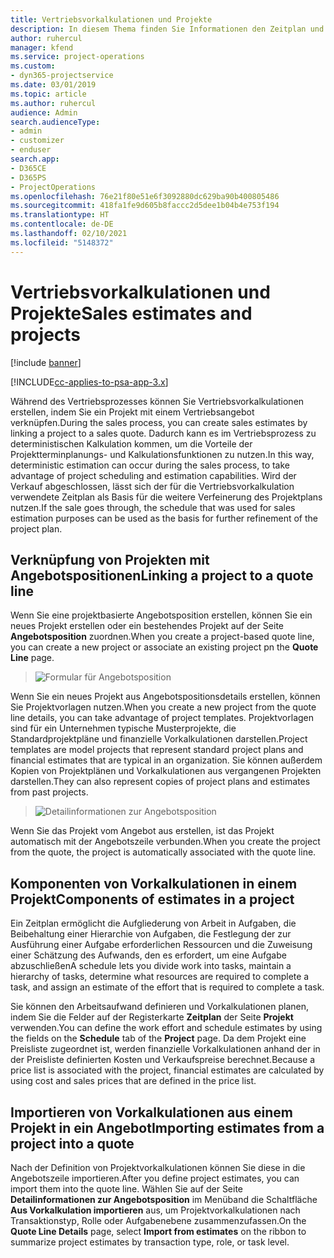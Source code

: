 ```yaml
---
title: Vertriebsvorkalkulationen und Projekte
description: In diesem Thema finden Sie Informationen den Zeitplan und die Schätzungen im Vertriebsprozess zu Ihrem Vorteil nutzen.
author: ruhercul
manager: kfend
ms.service: project-operations
ms.custom:
- dyn365-projectservice
ms.date: 03/01/2019
ms.topic: article
ms.author: ruhercul
audience: Admin
search.audienceType:
- admin
- customizer
- enduser
search.app:
- D365CE
- D365PS
- ProjectOperations
ms.openlocfilehash: 76e21f80e51e6f3092880dc629ba90b400805486
ms.sourcegitcommit: 418fa1fe9d605b8faccc2d5dee1b04b4e753f194
ms.translationtype: HT
ms.contentlocale: de-DE
ms.lasthandoff: 02/10/2021
ms.locfileid: "5148372"
---
```

# <a name="sales-estimates-and-projects"></a><span data-ttu-id="15a4f-103">Vertriebsvorkalkulationen und Projekte</span><span class="sxs-lookup"><span data-stu-id="15a4f-103">Sales estimates and projects</span></span>

[!include [banner](../includes/psa-now-project-operations.md)]

[!INCLUDE[cc-applies-to-psa-app-3.x](../includes/cc-applies-to-psa-app-3x.md)]

<span data-ttu-id="15a4f-104">Während des Vertriebsprozesses können Sie Vertriebsvorkalkulationen erstellen, indem Sie ein Projekt mit einem Vertriebsangebot verknüpfen.</span><span class="sxs-lookup"><span data-stu-id="15a4f-104">During the sales process, you can create sales estimates by linking a project to a sales quote.</span></span> <span data-ttu-id="15a4f-105">Dadurch kann es im Vertriebsprozess zu deterministischen Kalkulation kommen, um die Vorteile der Projektterminplanungs- und Kalkulationsfunktionen zu nutzen.</span><span class="sxs-lookup"><span data-stu-id="15a4f-105">In this way, deterministic estimation can occur during the sales process, to take advantage of project scheduling and estimation capabilities.</span></span> <span data-ttu-id="15a4f-106">Wird der Verkauf abgeschlossen, lässt sich der für die Vertriebsvorkalkulation verwendete Zeitplan als Basis für die weitere Verfeinerung des Projektplans nutzen.</span><span class="sxs-lookup"><span data-stu-id="15a4f-106">If the sale goes through, the schedule that was used for sales estimation purposes can be used as the basis for further refinement of the project plan.</span></span>

## <a name="linking-a-project-to-a-quote-line"></a><span data-ttu-id="15a4f-107">Verknüpfung von Projekten mit Angebotspositionen</span><span class="sxs-lookup"><span data-stu-id="15a4f-107">Linking a project to a quote line</span></span>

<span data-ttu-id="15a4f-108">Wenn Sie eine projektbasierte Angebotsposition erstellen, können Sie ein neues Projekt erstellen oder ein bestehendes Projekt auf der Seite **Angebotsposition** zuordnen.</span><span class="sxs-lookup"><span data-stu-id="15a4f-108">When you create a project-based quote line, you can create a new project or associate an existing project pn the **Quote Line** page.</span></span> 

> ![Formular für Angebotsposition](media/project-8.png)
 
<span data-ttu-id="15a4f-110">Wenn Sie ein neues Projekt aus Angebotspositionsdetails erstellen, können Sie Projektvorlagen nutzen.</span><span class="sxs-lookup"><span data-stu-id="15a4f-110">When you create a new project from the quote line details, you can take advantage of project templates.</span></span> <span data-ttu-id="15a4f-111">Projektvorlagen sind für ein Unternehmen typische Musterprojekte, die Standardprojektpläne und finanzielle Vorkalkulationen darstellen.</span><span class="sxs-lookup"><span data-stu-id="15a4f-111">Project templates are model projects that represent standard project plans and financial estimates that are typical in an organization.</span></span> <span data-ttu-id="15a4f-112">Sie können außerdem Kopien von Projektplänen und Vorkalkulationen aus vergangenen Projekten darstellen.</span><span class="sxs-lookup"><span data-stu-id="15a4f-112">They can also represent copies of project plans and estimates from past projects.</span></span>

> ![Detailinformationen zur Angebotsposition](media/project-9.png)
  
<span data-ttu-id="15a4f-114">Wenn Sie das Projekt vom Angebot aus erstellen, ist das Projekt automatisch mit der Angebotszeile verbunden.</span><span class="sxs-lookup"><span data-stu-id="15a4f-114">When you create the project from the quote, the project is automatically associated with the quote line.</span></span>

## <a name="components-of-estimates-in-a-project"></a><span data-ttu-id="15a4f-115">Komponenten von Vorkalkulationen in einem Projekt</span><span class="sxs-lookup"><span data-stu-id="15a4f-115">Components of estimates in a project</span></span>

<span data-ttu-id="15a4f-116">Ein Zeitplan ermöglicht die Aufgliederung von Arbeit in Aufgaben, die Beibehaltung einer Hierarchie von Aufgaben, die Festlegung der zur Ausführung einer Aufgabe erforderlichen Ressourcen und die Zuweisung einer Schätzung des Aufwands, den es erfordert, um eine Aufgabe abzuschließen</span><span class="sxs-lookup"><span data-stu-id="15a4f-116">A schedule lets you divide work into tasks, maintain a hierarchy of tasks, determine what resources are required to complete a task, and assign an estimate of the effort that is required to complete a task.</span></span>

<span data-ttu-id="15a4f-117">Sie können den Arbeitsaufwand definieren und Vorkalkulationen planen, indem Sie die Felder auf der Registerkarte **Zeitplan** der Seite **Projekt** verwenden.</span><span class="sxs-lookup"><span data-stu-id="15a4f-117">You can define the work effort and schedule estimates by using the fields on the **Schedule** tab of the **Project** page.</span></span> <span data-ttu-id="15a4f-118">Da dem Projekt eine Preisliste zugeordnet ist, werden finanzielle Vorkalkulationen anhand der in der Preisliste definierten Kosten und Verkaufspreise berechnet.</span><span class="sxs-lookup"><span data-stu-id="15a4f-118">Because a price list is associated with the project, financial estimates are calculated by using cost and sales prices that are defined in the price list.</span></span>

## <a name="importing-estimates-from-a-project-into-a-quote"></a><span data-ttu-id="15a4f-119">Importieren von Vorkalkulationen aus einem Projekt in ein Angebot</span><span class="sxs-lookup"><span data-stu-id="15a4f-119">Importing estimates from a project into a quote</span></span>

<span data-ttu-id="15a4f-120">Nach der Definition von Projektvorkalkulationen können Sie diese in die Angebotszeile importieren.</span><span class="sxs-lookup"><span data-stu-id="15a4f-120">After you define project estimates, you can import them into the quote line.</span></span> <span data-ttu-id="15a4f-121">Wählen Sie auf der Seite **Detailinformationen zur Angebotsposition** im Menüband die Schaltfläche **Aus Vorkalkulation importieren** aus, um Projektvorkalkulationen nach Transaktionstyp, Rolle oder Aufgabenebene zusammenzufassen.</span><span class="sxs-lookup"><span data-stu-id="15a4f-121">On the **Quote Line Details** page, select **Import from estimates** on the ribbon to summarize project estimates by transaction type, role, or task level.</span></span>
